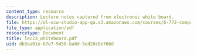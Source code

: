 ```yaml
---
content_type: resource
description: Lecture notes captured from electronic white board.
file: https://ol-ocw-studio-app-qa.s3.amazonaws.com/courses/6-772-compound-semiconductor-devices-spring-2003/db3aa01eb7e79458ba0d5ed20c8e766d_lec23_whiteboard.pdf
file_type: application/pdf
resourcetype: Document
title: lec23_whiteboard.pdf
uid: db3aa01e-b7e7-9458-ba0d-5ed20c8e766d
---
```


